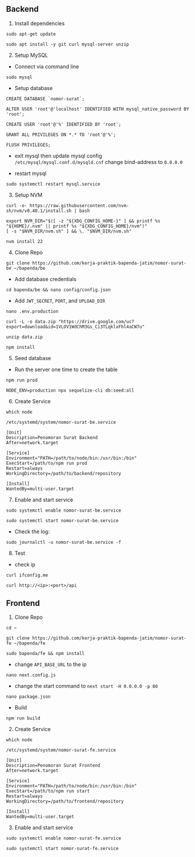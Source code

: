 #

## Backend

1. Install dependencies
```
sudo apt-get update
```
```
sudo apt install -y git curl mysql-server unzip
```

2. Setup MySQL
- Connect via command line
```
sudo mysql
```
- Setup database
```
CREATE DATABASE `nomor-surat`;
```
```
ALTER USER 'root'@'localhost' IDENTIFIED WITH mysql_native_password BY 'root';
```
```
CREATE USER 'root'@'%' IDENTIFIED BY 'root';
```
```
GRANT ALL PRIVILEGES ON *.* TO 'root'@'%';
```
```
FLUSH PRIVILEGES;
```
- exit mysql then update mysql config ```/etc/mysql/mysql.conf.d/mysqld.cnf```
change bind-address to ```0.0.0.0```

- restart mysql
```
sudo systemctl restart mysql.service
```

3. Setup NVM
```
curl -o- https://raw.githubusercontent.com/nvm-sh/nvm/v0.40.1/install.sh | bash
```
```
export NVM_DIR="$([ -z "${XDG_CONFIG_HOME-}" ] && printf %s "${HOME}/.nvm" || printf %s "${XDG_CONFIG_HOME}/nvm")"
[ -s "$NVM_DIR/nvm.sh" ] && \. "$NVM_DIR/nvm.sh"
```
```
nvm install 22
```

4. Clone Repo
```
git clone https://github.com/kerja-praktik-bapenda-jatim/nomor-surat-be ~/bapenda/be
```
- Add database credentials
```
cd bapenda/be && nano config/config.json
```
- Add ```JWT_SECRET```, ```PORT```, and ```UPLOAD_DIR```
```
nano .env.production
```
```
curl -L -o data.zip "https://drive.google.com/uc?export=download&id=1VLOV1WdChM3Gs_Ci3TLqklxFhl4aCW7u"
```
```
unzip data.zip
```
```
npm install
```

5. Seed database
- Run the server one time to create the table
```
npm run prod
```
```
NODE_ENV=production npx sequelize-cli db:seed:all
```

6. Create Service
```
which node
```
```/etc/systemd/system/nomor-surat-be.service```
```
[Unit]
Description=Penomoran Surat Backend
After=network.target

[Service]
Environment="PATH=/path/to/node/bin:/usr/bin:/bin"
ExecStart=/path/to/npm run prod
Restart=always
WorkingDirectory=/path/to/backend/repository

[Install]
WantedBy=multi-user.target
```

7. Enable and start service
```
sudo systemctl enable nomor-surat-be.service
```
```
sudo systemctl start nomor-surat-be.service
```
- Check the log:
```
sudo journalctl -u nomor-surat-be.service -f
```

8. Test
- check ip
```
curl ifconfig.me
```
```
curl http://<ip>:<port>/api
```


## Frontend
1. Clone Repo
```
cd ~
```
```
git clone https://github.com/kerja-praktik-bapenda-jatim/nomor-surat-fe ~/bapenda/fe
```
```
sudo bapenda/fe && npm install
```
- change ```API_BASE_URL``` to the ip
```
nano next.config.js
```
- change the start command to ```next start -H 0.0.0.0 -p 80```
```
nano package.json
```
- Build
```
npm run build
```

2. Create Service
```
which node
```
```/etc/systemd/system/nomor-surat-fe.service```
```
[Unit]
Description=Penomoran Surat Frontend
After=network.target

[Service]
Environment="PATH=/path/to/node/bin:/usr/bin:/bin"
ExecStart=/path/to/npm run start
Restart=always
WorkingDirectory=/path/to/frontend/repository

[Install]
WantedBy=multi-user.target

```

3. Enable and start service
```
sudo systemctl enable nomor-surat-fe.service
```
```
sudo systemctl start nomor-surat-fe.service
```
